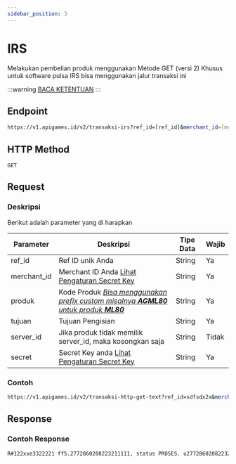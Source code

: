```yaml
---
sidebar_position: 3
---
```


# IRS

Melakukan pembelian produk menggunakan Metode GET (versi 2) Khusus untuk software pulsa IRS bisa menggunakan jalur transaksi ini

:::warning
[BACA KETENTUAN](/docs/v2/pendahuluan)
:::

## Endpoint

```bash
https://v1.apigames.id/v2/transaksi-irs?ref_id=[ref_id]&merchant_id=[merchant_id]&produk=[kode_produk]&tujuan=[tujuan]&secret=[secret]&server_id=
```

## HTTP Method

```
GET
```

## Request

### Deskripsi

Berikut adalah parameter yang di harapkan


| Parameter   | Deskripsi                                                                                        | Tipe Data | Wajib |
| ----------- | ------------------------------------------------------------------------------------------------ | --------- | ----- |
| ref_id      | Ref ID unik Anda                                                                                 | String    | Ya    |
| merchant_id | Merchant ID Anda [Lihat Pengaturan Secret Key](https://member.apigames.id/pengaturan/secret-key) | String    | Ya    |
| produk      | Kode Produk [_Bisa menggunakan prefix custom misalnya **AGML80** untuk produk **ML80**_](#)      | String    | Ya    |
| tujuan      | Tujuan Pengisian                                                                                 | String    | Ya    |
| server_id      | Jika produk tidak memilik server_id, maka kosongkan saja                                                                                 | String    | Tidak    |
| secret   | Secret Key anda [Lihat Pengaturan Secret Key](https://member.apigames.id/pengaturan/secret-key)      | String    | Ya    |
### Contoh

```bash
https://v1.apigames.id/v2/transaksi-http-get-text?ref_id=sdfsdx2x&merchant_id=M220718CYXXXXX3KFF&produk=ff5&tujuan=2772860208223211111&secret=30d19bbcd6c9784c020b135c818e8291c00e1a3d12e143c7bb924492c1e57cfb&server_id=
```

## Response

### Contoh Response

```bash
R#122xxe3322221 ff5.2772860208223211111, status PROSES. u2772860208223211111. Sisa saldo 99048675
```


